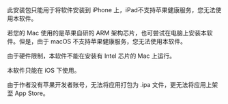 此安装包只能用于将软件安装到 iPhone 上，iPad不支持苹果健康服务，您无法使用本软件。

若您的 Mac 使用的是苹果自研的 ARM 架构芯片，也可尝试在电脑上安装本软件。但是，由于 macOS 不支持苹果健康服务，您无法使用本软件。

由于硬件限制，本软件不能在安装有 Intel 芯片的 Mac 上运行。

本软件只能在 iOS 下使用。

由于作者没有苹果开发者账号，无法将应用打包为 .ipa 文件，更无法将应用上架至 App Store。